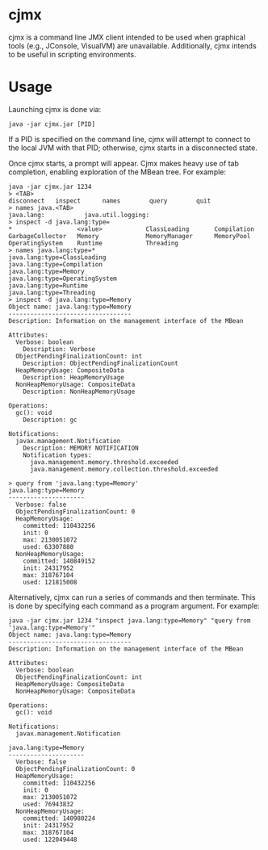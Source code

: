 cjmx
====

cjmx is a command line JMX client intended to be used when graphical tools (e.g., JConsole, VisualVM) are unavailable.  Additionally, cjmx intends to be useful in scripting environments.

Usage
=====

Launching cjmx is done via:

    java -jar cjmx.jar [PID]

If a PID is specified on the command line, cjmx will attempt to connect to the local JVM with that PID; otherwise, cjmx starts in a disconnected state.

Once cjmx starts, a prompt will appear.  Cjmx makes heavy use of tab completion, enabling exploration of the MBean tree.  For example:

    java -jar cjmx.jar 1234
    > <TAB>
    disconnect   inspect      names        query        quit
    > names java.<TAB>
    java.lang:           java.util.logging:
    > inspect -d java.lang:type=
    *                  <value>            ClassLoading       Compilation
    GarbageCollector   Memory             MemoryManager      MemoryPool
    OperatingSystem    Runtime            Threading
    > names java.lang:type=*
    java.lang:type=ClassLoading
    java.lang:type=Compilation
    java.lang:type=Memory
    java.lang:type=OperatingSystem
    java.lang:type=Runtime
    java.lang:type=Threading
    > inspect -d java.lang:type=Memory
    Object name: java.lang:type=Memory
    ----------------------------------
    Description: Information on the management interface of the MBean

    Attributes:
      Verbose: boolean
        Description: Verbose
      ObjectPendingFinalizationCount: int
        Description: ObjectPendingFinalizationCount
      HeapMemoryUsage: CompositeData
        Description: HeapMemoryUsage
      NonHeapMemoryUsage: CompositeData
        Description: NonHeapMemoryUsage

    Operations:
      gc(): void
        Description: gc

    Notifications:
      javax.management.Notification
        Description: MEMORY NOTIFICATION
        Notification types:
          java.management.memory.threshold.exceeded
          java.management.memory.collection.threshold.exceeded

    > query from 'java.lang:type=Memory'
    java.lang:type=Memory
    ---------------------
      Verbose: false
      ObjectPendingFinalizationCount: 0
      HeapMemoryUsage:
        committed: 110432256
        init: 0
        max: 2130051072
        used: 63307880
      NonHeapMemoryUsage:
        committed: 140849152
        init: 24317952
        max: 318767104
        used: 121815008

Alternatively, cjmx can run a series of commands and then terminate.  This is done by specifying each command as a program argument.  For example:

    java -jar cjmx.jar 1234 "inspect java.lang:type=Memory" "query from 'java.lang:type=Memory'"
    Object name: java.lang:type=Memory
    ----------------------------------
    Description: Information on the management interface of the MBean

    Attributes:
      Verbose: boolean
      ObjectPendingFinalizationCount: int
      HeapMemoryUsage: CompositeData
      NonHeapMemoryUsage: CompositeData

    Operations:
      gc(): void

    Notifications:
      javax.management.Notification

    java.lang:type=Memory
    ---------------------
      Verbose: false
      ObjectPendingFinalizationCount: 0
      HeapMemoryUsage:
        committed: 110432256
        init: 0
        max: 2130051072
        used: 76943832
      NonHeapMemoryUsage:
        committed: 140980224
        init: 24317952
        max: 318767104
        used: 122049448


